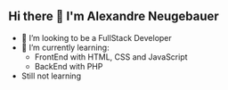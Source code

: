 ## Hi there 👋 I'm Alexandre Neugebauer
- 👯 I’m looking to be a FullStack Developer
- 🌱 I’m currently learning:
  - FrontEnd with HTML, CSS and JavaScript
  - BackEnd with PHP
- Still not learning


<!--
**Alexandre166/Alexandre166** is a ✨ _special_ ✨ repository because its `README.md` (this file) appears on your GitHub profile.

Here are some ideas to get you started:

- 🔭 I’m currently working on ...

- 👯 I’m looking to collaborate on ...
- 🤔 I’m looking for help with ...
- 💬 Ask me about ...
- 📫 How to reach me: ...
- 😄 Pronouns: ...
- ⚡ Fun fact: ...
-->

